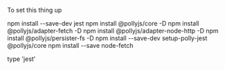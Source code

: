 To set this thing up

npm install --save-dev jest
npm install @pollyjs/core -D
npm install @pollyjs/adapter-fetch -D
npm install @pollyjs/adapter-node-http -D
npm install @pollyjs/persister-fs -D
npm install --save-dev setup-polly-jest @pollyjs/core
npm install --save node-fetch

type 'jest'